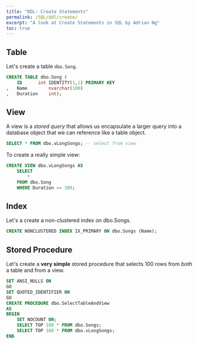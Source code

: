 ```yaml
---
title: "DDL: Create Statements"
permalink: /SQL/ddl/create/
excerpt: "A look at Create Statements in SQL by Adrian Ng"
toc: true
---
```


## Table

Let's create a table `dbo.Song`.

```sql
CREATE TABLE dbo.Song (
	ID		int IDENTITY(1,1) PRIMARY KEY
,	Name		nvarchar(100)
,	Duration	int);
```

## View

A view is a _stored query_ that allows us encapsulate a larger query into a database object that we can reference like a table object.

```sql
SELECT * FROM dbo.vLongSongs; -- select from view
```

To create a really simple view:

```sql
CREATE VIEW dbo.vLongSongs AS 
	SELECT
		*
	FROM dbo.Song
	WHERE Duration >= 300;
```

## Index

Let's a create a non-clustered index on dbo.Songs.

```sql
CREATE NONCLUSTERED INDEX IX_PRIMARY ON dbo.Songs (Name);
```

## Stored Procedure

Let's create a __very simple__ stored procedure that selects 100 rows from _both_ a table and from a view.

```sql
SET ANSI_NULLS ON
GO
SET QUOTED_IDENTIFIER ON
GO
CREATE PROCEDURE dbo.SelectTableAndView
AS
BEGIN
	SET NOCOUNT ON;
	SELECT TOP 100 * FROM dbo.Songs;
	SELECT TOP 100 * FROM dbo.vLongSongs;
END
```

